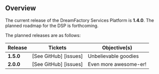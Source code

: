 ## Overview

The current release of the DreamFactory Services Platform is **1.4.0**. The planned roadmap for the DSP is forthcoming.

The planned releases are as follows:

| Release   | Tickets                   | Objective(s)                                                                                           |
|-----------|---------------------------|--------------------------------------------------------------------------------------------------------|
| **1.5.0** | [See GitHub] [issues]     | Unbelievable goodies |
| **2.0.0** | [See GitHub] [issues]     | Even more awesome-er! |

